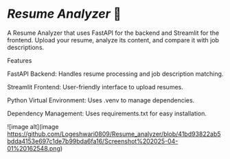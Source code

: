  # ***Resume Analyzer*** 📄 


A Resume Analyzer that uses FastAPI for the backend and Streamlit for the frontend. Upload your resume, analyze its content, and compare it with job descriptions.

Features

FastAPI Backend: Handles resume processing and job description matching.

Streamlit Frontend: User-friendly interface to upload resumes.

Python Virtual Environment: Uses .venv to manage dependencies.

Dependency Management: Uses requirements.txt for easy installation.

![image alt](image https://github.com/Logeshwari0809/Resume_analyzer/blob/41bd93822ab5bdda4153e697c1de7b99bda6fa16/Screenshot%202025-04-01%20162548.png)
